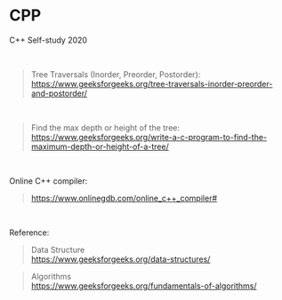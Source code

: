 # CPP
C++ Self-study 2020

<br/>

>Tree Traversals (Inorder, Preorder, Postorder): <br/>https://www.geeksforgeeks.org/tree-traversals-inorder-preorder-and-postorder/

<br/>

>Find the max depth or height of the tree: <br/>https://www.geeksforgeeks.org/write-a-c-program-to-find-the-maximum-depth-or-height-of-a-tree/

<br/>

Online C++ compiler:

>https://www.onlinegdb.com/online_c++_compiler#

<br/>

Reference: 

>Data Structure <br/>https://www.geeksforgeeks.org/data-structures/ 

>Algorithms <br/>https://www.geeksforgeeks.org/fundamentals-of-algorithms/
